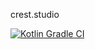 crest.studio

[![Kotlin Gradle CI](https://github.com/koskedk/crest.studio/actions/workflows/main.yml/badge.svg)](https://github.com/koskedk/crest.studio/actions/workflows/main.yml)
